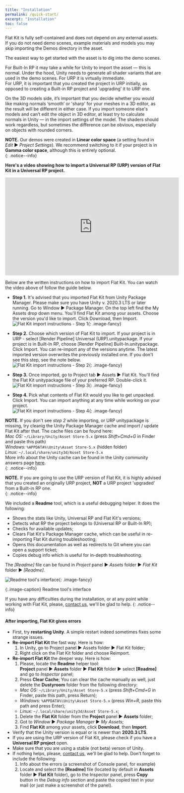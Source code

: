 ```yaml
---
title: "Installation"
permalink: /quick-start/
excerpt: "Installation"
toc: false
---
```


Flat Kit is fully self-contained and does not depend on any external assets.  
If you do not need demo scenes, example materials and models you may skip importing the Demos directory in the asset.  

The easiest way to get started with the asset is to dig into the demo scenes.  

For Built-In RP it may take a while for Unity to import the asset — this is normal. Under the hood, Unity needs to generate all shader variants that are used in the demo scenes. For URP it is virtually immediate.  
For URP, it is important that you created the project in URP initially, as opposed to creating a Built-in RP project and 'upgrading' it to URP one.  

On the 3D models side, it’s important that you decide whether you would like making normals ‘smooth’ or 'sharp' for your meshes in a 3D editor, as the result will be different in either case. If you import someone else's models and can’t edit the object in 3D editor, at least try to calculate normals in Unity — in the import settings of the model. The shaders should work regardless, but sometimes the difference can be obvious, especially on objects with rounded corners.  

**NOTE.** Our demos were created in **Linear color space** (a setting found in _Edit_ ▶︎ _Project Settings_). We recommend switching to it if your project is in **Gamma color space**, although this is entirely optional.  
{: .notice--info}

**Here's a video showing how to import a Universal RP (URP) version of Flat Kit in a Universal RP project.**

<iframe width="560" height="315" src="https://www.youtube.com/embed/EuDdSFXnibc" title="YouTube video player" frameborder="0" allow="accelerometer; autoplay; clipboard-write; encrypted-media; gyroscope; picture-in-picture" allowfullscreen></iframe>  

Below are the written instructions on how to import Flat Kit. You can watch the video above of follow the guide below.

* **Step 1.** It's advised that you imported Flat Kit from Unity Package Manager. Please make sure you have Unity v. 2020.3 LTS or later running. Go to Window ▶︎ Package Manager. On the top left find the My Assets drop down menu. You'll find Flat Kit among your assets. Choose the version you'd like to import. Click Download, then Import.  
![Flat Kit import instructions - Step 1](/FlatKit_Manual_Images/manual_import_instructions_2.png){: .image-fancy}

* **Step 2.** Choose which version of Flat Kit to import. If your project is in URP - select [Render Pipeline] Universal (URP).unitypackage. If your project is in Built-In RP, choose [Render Pipeline] Built-In.unitypackage. Click Import. You can re-import any of the versions anytime. The latest imported version overwrites the previously installed one. If you don't see this step, see the note below.  
![Flat Kit import instructions - Step 2](/FlatKit_Manual_Images/manual_import_instructions_3.png){: .image-fancy}

* **Step 3.** Once imported, go to Project tab ▶︎ Assets ▶︎ Flat Kit. You'll find the Flat Kit unitypackage file of your preferred RP. Double-click it.  
![Flat Kit import instructions - Step 3](/FlatKit_Manual_Images/manual_import_instructions_4.png){: .image-fancy}

* **Step 4.** Pick what contents of Flat Kit would you like to get unpacked. Click Import. You can import anything at any time while working on your project.  
![Flat Kit import instructions - Step 4](/FlatKit_Manual_Images/manual_import_instructions_5.png){: .image-fancy}

**NOTE.** If you don't see *step 2* while importing, or URP unitypackage is missing, try cleanig the Unity Package Manager cache and import / update Flat Kit after that. The cache files can be found here:  
*Mac OS:* `~/Library/Unity/Asset Store-5.x` (press _Shift+Cmd+G_ in Finder and paste this path)  
*Windows:* `%APPDATA%\Unity\Asset Store-5.x` (hidden folder)  
*Linux:* `~/.local/share/unity3d/Asset Store-5.x`  
More info about the Unity cache can be found in the Unity community answers page [here](https://answers.unity.com/questions/45050/where-unity-store-saves-the-packages.html).  
{: .notice--info}

**NOTE.** If you are going to use the URP version of Flat Kit, it is highly advised that you created an originally URP project, **NOT** a URP project 'upgraded' from a Built-in RP one.  
{: .notice--info}

We included a **Readme** tool, which is a useful debugging helper. It does the following:

* Shows the stats like Unity, Universal RP and Flat Kit's versions;
* Detects what RP the project belongs to (Universal RP or Built-In RP);
* Checks for available updates;
* Clears Flat Kit's Package Manager cache, which can be useful in re-importing Flat Kit during troubleshooting;
* Opens this documentation as well as redirects to Git where you can open a support ticket;
* Copies debug info which is useful for in-depth troubleshooting.  

The *[Readme]* file can be found in _Project_ panel ▶︎ _Assets_ folder ▶︎ _Flat Kit_ folder ▶︎ _[Readme]_.  

![Readme tool's interface](/FlatKit_Manual_Images/flat-kit-readme-file.png){: .image-fancy}

{:.image-caption}
Readme tool's interface

If you have any difficulties during the installation, or at any point while working with Flat Kit, please, [contact us](/contact-details), we'll be glad to help.
{: .notice--info}

#### After importing, Flat Kit gives errors
- First, try **restarting Unity**. A simple restart indeed sometimes fixes some strange issues.
- **Re-import Flat Kit** the fast way. Here is how:
  1. In Unity, go to Project panel ▶︎ Assets folder ▶︎ Flat Kit folder;
  1. Right click on the Flat Kit folder and choose Reimport.
- **Re-import Flat Kit** the deeper way. Here is how:
  1. Please, locate the **Readme** helper tool:  
**Project** panel ▶︎ **Assets** folder ▶︎ **Flat Kit** folder ▶︎ select **[Readme]** and go to _Inspector_ panel;  
  1. Press **Clear Cache**; You can clear the cache manually as well, just delete the **Dustyroom** folder from the following directory:
    - *Mac OS:* `~/Library/Unity/Asset Store-5.x` (press _Shift+Cmd+G_ in Finder, paste this path, press Return);
    - *Windows:* `%APPDATA%\Unity\Asset Store-5.x` (press _Win+R_, paste this path and press Enter);
    - *Linux:* `~/.local/share/unity3d/Asset Store-5.x`;
  1. Delete the **Flat Kit** folder from the **Project** panel ▶︎ **Assets** folder;
  1. Got to _Window_ ▶︎ _Package Manager_ ▶︎ _My Assets_;
  1. Find **Flat Kit** among your assets, click **Download**, then **Import**.
- Verify that the Unity version is equal or is newer than **2020.3 LTS**.
- If you are using the URP version of Flat Kit, please check if you have a **Universal RP project** open.
- Make sure that you are using a stable (not beta) verson of Unity.
- If nothing helps, please, [contact us](/contact-details), we'll be glad to help. Don't forget to include the following:
  1. Info about the errors (a screenshot of Console panel, for example)
  1. Locate and select the **[Readme]** file (located by default in **Assets** folder ▶︎ **Flat Kit** folder), go to the Inspector panel, press **Copy** button in the _Debug info_ section and paste the copied text in your mail (or just make a screenshot of the panel).